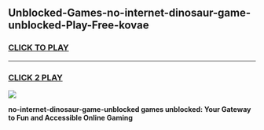 
## Unblocked-Games-no-internet-dinosaur-game-unblocked-Play-Free-kovae
<h3>
<a href="https://premium76.site?title=no-internet-dinosaur-game-unblocked&ref=12A">CLICK TO PLAY</a></h3>
<hr>

<h3>
<a href="https://premium76.site?title=no-internet-dinosaur-game-unblocked&ref=12A">CLICK 2 PLAY</a>
  
</h3>

<a href="https://premium76.site?title=no-internet-dinosaur-game-unblocked&ref=12A"><img src="https://clearcache.store/games.png"></a>


**no-internet-dinosaur-game-unblocked games unblocked: Your Gateway to Fun and Accessible Online Gaming**
